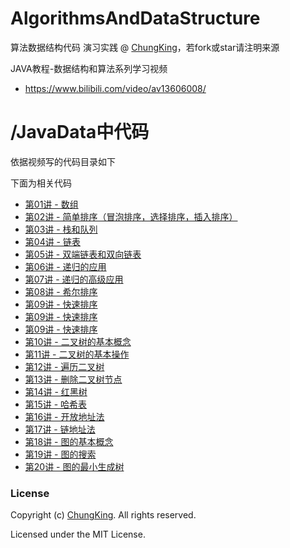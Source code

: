# AlgorithmsAndDataStructure
算法数据结构代码 演习实践
@ [ChungKing](https://github.com/HuangCongQing/AlgorithmsAndDataStructure)，若fork或star请注明来源

JAVA教程-数据结构和算法系列学习视频
* https://www.bilibili.com/video/av13606008/

# /JavaData中代码

依据视频写的代码目录如下

下面为相关代码

* [第01讲 - 数组](/JavaData/src/ch01)
* [第02讲 - 简单排序（冒泡排序，选择排序，插入排序）](/JavaData/src/ch02)
* [第03讲 - 栈和队列](/JavaData/src/ch03)
* [第04讲 - 链表](/JavaData/src/ch04)
*  [第05讲 - 双端链表和双向链表](/JavaData/src/ch05)
* [第06讲 - 递归的应用](/JavaData/src/ch06)
*  [第07讲 - 递归的高级应用](/JavaData/src/ch07)
*  [第08讲 - 希尔排序](/JavaData/src/ch08)
*  [第09讲 - 快速排序](/JavaData/src/ch09)
*  [第09讲 - 快速排序](/JavaData/src/ch09)
*  [第09讲 - 快速排序](/JavaData/src/ch09)
*  [第10讲 - 二叉树的基本概念](/JavaData/src/ch10)
*  [第11讲 - 二叉树的基本操作](/JavaData/src/ch11)
*  [第12讲 - 遍历二叉树](/JavaData/src/ch12)
*  [第13讲 - 删除二叉树节点](/JavaData/src/ch13)
*  [第14讲 -  红黑树](/JavaData/src/ch14)
*  [第15讲 - 哈希表](/JavaData/src/ch15)
*  [第16讲 - 开放地址法](/JavaData/src/ch16)
*  [第17讲 - 链地址法](/JavaData/src/ch17)
*  [第18讲 - 图的基本概念](/JavaData/src/ch18)
*  [第19讲 - 图的搜索](/JavaData/src/ch19)
*  [第20讲 - 图的最小生成树](/JavaData/src/ch20)

### License
Copyright (c) [ChungKing](https://github.com/HuangCongQing/AlgorithmsAndDataStructure). All rights reserved.

Licensed under the MIT License.
